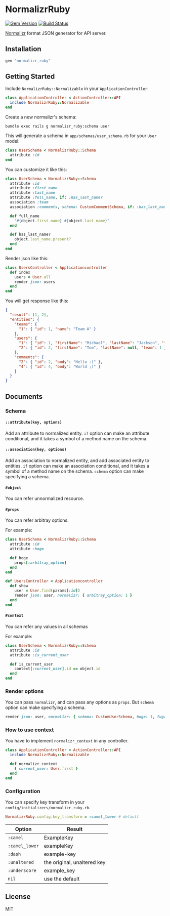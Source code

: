 # NormalizrRuby
[![Gem Version](https://badge.fury.io/rb/normalizr_ruby.svg)](https://badge.fury.io/rb/normalizr_ruby)
[![Build Status](https://travis-ci.org/oreshinya/normalizr_ruby.svg?branch=master)](https://travis-ci.org/oreshinya/normalizr_ruby)

[Normalizr](https://github.com/paularmstrong/normalizr) format JSON generator for API server.

## Installation

```ruby
gem "normalizr_ruby"
```

## Getting Started

Include `NormalizrRuby::Normalizable` in your `ApplicationController`:

```ruby
class ApplicationController < ActionController::API
  include NormalizrRuby::Normalizable
end
```

Create a new normalizr's schema:

```
bundle exec rails g normalizr_ruby:schema user
```

This will generate a schema in `app/schemas/user_schema.rb` for your `User` model:

```ruby
class UserSchema < NormalizrRuby::Schema
  attribute :id
end
```

You can customize it like this:

```ruby
class UserSchema < NormalizrRuby::Schema
  attribute :id
  attribute :first_name
  attribute :last_name
  attribute :full_name, if: :has_last_name?
  association :team
  association :comments, schema: CustomCommentSchema, if: :has_last_name?

  def full_name
    "#{object.first_name} #{object.last_name}"
  end

  def has_last_name?
    object.last_name.present?
  end
end
```

Render json like this:

```ruby
class UsersController < Applicationcontroller
  def index
    users = User.all
    render json: users
  end
end
```

You will get response like this:

```json
{
  "result": [1, 2],
  "entities": {
    "teams": {
      "1": { "id": 1, "name": "Team A" }
    },
    "users": {
      "1": { "id": 1, "firstName": "Michael", "lastName": "Jackson", "fullName": "Michael Jackson", "team": 1, "comments": [2, 4] },
      "2": { "id": 2, "firstName": "Tom", "lastName": null, "team": 1 }
    },
    "comments": {
      "2": { "id": 2, "body": "Hello :)" },
      "4": { "id": 4, "body": "World ;)" }
    }
  }
}
```

## Documents

### Schema
#### `::attribute(key, options)`
Add an attribute to normalized entity.
`if` option can make an attribute conditional, and it takes a symbol of a method name on the schema.

#### `::association(key, options)`
Add an association to normalized entity, and add associated entity to entities.
`if` option can make an association conditional, and it takes a symbol of a method name on the schema.
`schema` option can make specifying a schema.

#### `#object`
You can refer unnormalized resource.

#### `#props`
You can refer arbitray options.

For example:

```ruby
class UserSchema < NormalizrRuby::Schema
  attribute :id
  attribute :hoge

  def hoge
    props[:arbitray_option]
  end
end

def UsersController < Applicationcontroller
  def show
    user = User.find(params[:id])
    render json: user, normalizr: { arbitray_option: 1 }
  end
end
```

#### `#context`
You can refer any values in all schemas

For example:

```ruby
class UserSchema < NormalizrRuby::Schema
  attribute :id
  attribute :is_current_user

  def is_current_user 
    context[:current_user].id == object.id
  end
end
```

### Render options

You can pass `normalizr`, and can pass any options as `props`.
But `schema` option can make specifying a schema.

```ruby
render json: user, normalizr: { schema: CustomUserSchema, hoge: 1, fuga: 2 }
```

### How to use context

You have to implement `normalizr_context` in any controller.

```ruby
class ApplicationController < ActionController::API
  include NormalizrRuby::Normalizable

  def normalizr_context
    { current_user: User.first }
  end
end
```

### Configuration

You can specify key transform in your `config/initializers/normalizr_ruby.rb`.

```ruby
NormalizrRuby.config.key_transform = :camel_lower # default
```

| Option | Result |
|----|----|
| `:camel` | ExampleKey |
| `:camel_lower` | exampleKey |
| `:dash` | example-key |
| `:unaltered` | the original, unaltered key |
| `:underscore` | example_key |
| `nil` | use the default |

## License

MIT
